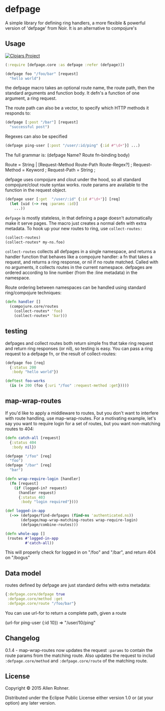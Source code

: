 # defpage

A simple library for defining ring handlers, a more flexible & powerful version of 'defpage' from Noir. It is an alternative to compojure's

## Usage

[![Clojars Project](http://clojars.org/defpage/latest-version.svg)](http://clojars.org/defpage)

```clojure
(:require [defpage.core :as defpage :refer (defpage)])

(defpage foo "/foo/bar" [request]
  "hello world")

```

the defpage macro takes an optional route name, the route path, then the standard arguments and function body. It defn's a function of one argument, a ring request.

The route path can also be a vector, to specify which HTTP methods it responds to:

```clojure
(defpage [:post "/bar"] [request]
  "successful post")
```

Regexes can also be specified

```clojure
(defpage ping-user [:post "/user/:id/ping" {:id #"\d+"}] ...)
```

The full grammar is:
(defpage Name? Route fn-binding body)

Route = String | [Request-Method Route-Path Route-Regex?] ;
Request-Method = Keyword ;
Request-Path = String ;

defpage uses compojure and clout under the hood, so all standard compojure/clout route syntax works. route params are available to the function in the request object.

```clojure
(defpage user [:get  "/user/:id" {:id #"\d+"}] [req]
  (let [uid (-> req :params :id)]
    ...))
```

`defpage` is mostly stateless, in that defining a page doesn't automatically make it serve pages. The macro just creates a normal defn with extra metadata. To hook up your new routes to ring, use `collect-routes:`

```clojure
(collect-routes)
(collect-routes* my-ns.foo)
```
`collect-routes` collects all defpages in a single namespace, and returns a handler function that behaves like a compojure handler: a fn that takes a request, and returns a ring response, or nil if no route matched. Called with no arguments, it collects routes in the current namespace. defpages are ordered according to line number (from the :line metadata) in the namespace.

Route ordering between namespaces can be handled using standard ring/compojure techniques:

```clojure
(defn handler []
  (compojure.core/routes
    (collect-routes* 'foo)
    (collect-routes* 'bar)))
```

## testing
defpages and collect routes both return simple fns that take ring request and return ring responses (or nil), so testing is easy. You can pass a ring request to a defpage fn, or the result of collect-routes:

```clojure
(defpage foo [req]
  {:status 200
   :body "hello world"})

(deftest foo-works
  (is (= 200 (foo {:uri "/foo" :request-method :get}))))
```

## map-wrap-routes
If you'd like to apply a middleware to routes, but you don't want to interfere with route handling, use map-wrap-routes. For a motivating example, let's say you want to require login for a set of routes, but you want non-matching routes to 404:

```clojure
(defn catch-all [request]
  {:status 404
   :body nil})

(defpage "/foo" [req]
  "foo")
(defpage "/bar" [req]
  "bar")

(defn wrap-require-login [handler]
  (fn [request]
    (if (logged-in? request)
      (handler request)
      {:status 403
       :body "login required"})))

(def logged-in-app
  (->> (defpage/find-defpages (find-ns 'authenticated.ns))
       (defpage/map-wrap-matching-routes wrap-require-login)
       (defpage/combine-routes)))

(defn whole-app []
 (routes #'logged-in-app
         #'catch-all))
```

This will properly check for logged in on "/foo" and "/bar", and return 404 on "/bogus"

## Data model
routes defined by defpage are just standard defns with extra metadata:

```clojure
{:defpage.core/defpage true
 :defpage.core/method :get
 :defpage.core/route "/foo/bar"}
```

You can use url-for to return a complete path, given a route

(url-for ping-user {:id 10})
=> "/user/10/ping"


## Changelog

0.1.4 - map-wrap-routes now updates the request `:params` to contain the route params from the matching route. Also updates the request to includ `:defpage.core/method` and `:defpage.core/route` of the matching route.

## License

Copyright © 2015 Allen Rohner.

Distributed under the Eclipse Public License either version 1.0 or (at
your option) any later version.
